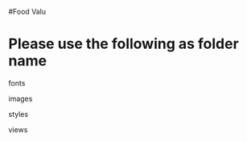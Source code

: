 #Food Valu 

Please use the following as folder name
========================================

fonts

images

styles

views
